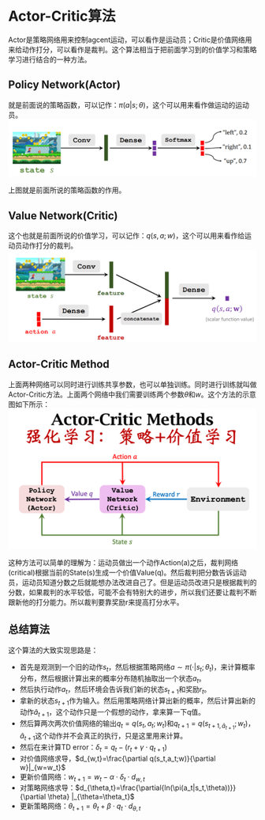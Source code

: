 # Actor-Critic算法
Actor是策略网络用来控制agcent运动，可以看作是运动员；Critic是价值网络用来给动作打分，可以看作是裁判。这个算法相当于把前面学习到的价值学习和策略学习进行结合的一种方法。

## Policy Network(Actor)
就是前面说的策略函数，可以记作：$\pi(a|s;\theta)$，这个可以用来看作做运动的运动员。
![policy](./imgs/policynetwork.png)

上图就是前面所说的策略函数的作用。

## Value Network(Critic)
这个也就是前面所说的价值学习，可以记作：$q(s,a;w)$，这个可以用来看作给运动员动作打分的裁判。
![value](./imgs/valuenetwork.png)

## Actor-Critic Method
上面两种网络可以同时进行训练共享参数，也可以单独训练。同时进行训练就叫做Actor-Critic方法。上面两个网络中我们需要训练两个参数$\theta$和$w$。这个方法的示意图如下所示：
![](./imgs/cover4.png)

这种方法可以简单的理解为：运动员做出一个动作Action(a)之后，裁判网络(critical)根据当前的State(s)生成一个价值Value(q)。然后裁判把分数告诉运动员，运动员知道分数之后就能想办法改进自己了。但是运动员改进只是根据裁判的分数，如果裁判的水平较低，可能不会有特别大的进步，所以我们还要让裁判不断跟新他的打分能力。所以裁判要靠奖励r来提高打分水平。
## 总结算法
这个算法的大致实现思路是：
* 首先是观测到一个旧的动作$s_t$，然后根据策略网络$a \sim \pi(\cdot |s_t;\theta_t)$，来计算概率分布，然后根据计算出来的概率分布随机抽取出一个状态$a_t$。
* 然后执行动作$a_t$，然后环境会告诉我们新的状态$s_{t+1}$和奖励$r_t$。
* 拿新的状态$s_{t+1}$作为输入。然后用策略网络计算出新的概率，然后计算出新的动作$\hat{a}_{t+1}$，这个动作只是一个假想的动作，拿来算一下q值。
* 然后算两次两次价值网络的输出$q_t=q(s_t,a_t;w_t)$和$q_{t+1}=q(s_{t+1,\hat{a}_{t+1}};w_t)$，$\hat{a}_{t+1}$这个动作并不会真正的执行，只是这里用来计算。
* 然后在来计算TD error：$\delta_t=q_t-(r_t+\gamma\cdot q_{t+1})$
* 对价值网络求导，$d_{w,t}=\frac{\partial q(s_t,a_t;w)}{\partial w}|_{w=w_t}$
* 更新价值网络：$w_{t+1}=w_t-\alpha \cdot \delta_t \cdot d_{w,t}$
* 对策略网络求导：$d_{\theta,t}=\frac{\partial{ln(\pi(a_t|s_t,\theta))}}{\partial \theta} |_{\theta=\theta_t}$
* 更新策略网络：$\theta_{t+1}=\theta_t+\beta \cdot q_t \cdot d_{\theta,t}$